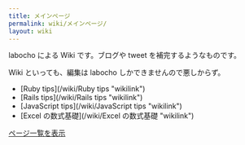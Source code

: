 ```yaml
---
title: メインページ
permalink: wiki/メインページ/
layout: wiki
---
```


labocho による Wiki です。ブログや tweet を補完するようなものです。

Wiki といっても、編集は labocho しかできませんので悪しからず。

-   [Ruby tips](/wiki/Ruby tips "wikilink")
-   [Rails tips](/wiki/Rails tips "wikilink")
-   [JavaScript tips](/wiki/JavaScript tips "wikilink")
-   [Excel の数式基礎](/wiki/Excel の数式基礎 "wikilink")

[ページ一覧を表示](特別:ページ一覧 "wikilink")
